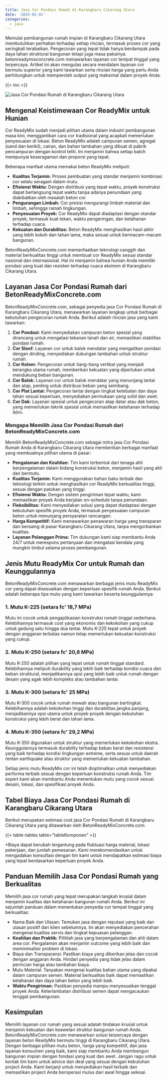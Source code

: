 ```yaml
---
title: Jasa Cor Pondasi Rumah di Karangbaru Cikarang Utara
date: '2025-02-01'
categories:
  - jasa
---
```


Memulai pembangunan rumah impian di Karangbaru Cikarang Utara membutuhkan perhatian terhadap setiap rincian, termasuk proses cor yang seringkali terabaikan. Pengecoran yang tepat tidak hanya berdampak pada daya tahan struktural bangunan tetapi juga masa pakainya. betonreadymixconcrete.com menawarkan layanan cor tempat tinggal yang terpercaya. Artikel ini akan mengulas secara mendalam layanan cor bermutu superior yang kami tawarkan serta rincian harga yang perlu Anda perhitungkan untuk memperoleh output yang maksimal dalam proyek Anda.

{{< toc >}}

![Jasa Cor Pondasi Rumah di Karangbaru Cikarang Utara](https://betoncor8.github.io/cor/harga-beton-readymix-concrete%20(11).png)

## Mengenal Keistimewaan Cor ReadyMix untuk Hunian

Cor ReadyMix sudah menjadi pilihan utama dalam industri pembangunan masa kini, menggantikan cara cor tradisional yang acapkali memerlukan penyesuaian di lokasi. Beton ReadyMix adalah campuran semen, agregat (sand dan kerikil), cairan, dan bahan tambahan yang dibuat di pabrik pencampuran dengan kontrol teliti. Ini menjamin bahwa setiap batch mempunyai keseragaman dan proporsi yang tepat.

Beberapa manfaat utama memakai beton ReadyMix meliputi:

- **Kualitas Terjamin:** Proses pembuatan yang standar menjamin kombinasi cor selalu seragam dalam mutu.
- **Efisiensi Waktu:** Dengan distribusi yang tepat waktu, proyek konstruksi dapat berlangsung tepat waktu tanpa adanya penundaan yang diakibatkan oleh masalah beton cor.
- **Pengurangan Limbah:** Cor presisi mengurangi limbah material dan limbah, sehingga ramah lingkungan.
- **Penyesuaian Proyek:** Cor ReadyMix dapat diadaptasi dengan standar proyek, termasuk kuat tekan, waktu pengeringan, dan ketahanan terhadap cuaca.
- **Kekuatan dan Durabilitas:** Beton ReadyMix menghasilkan hasil akhir yang lebih kokoh dan tahan lama, maka sesuai untuk bermacam-macam bangunan.

BetonReadyMixConcrete.com memanfaatkan teknologi canggih dan material berkualitas tinggi untuk membuat cor ReadyMix sesuai standar nasional dan internasional. Hal ini menjamin bahwa hunian Anda memiliki pondasi yang kuat dan resisten terhadap cuaca ekstrem di Karangbaru Cikarang Utara.

## Layanan Jasa Cor Pondasi Rumah dari BetonReadyMixConcrete.com

BetonReadyMixConcrete.com, sebagai penyedia jasa Cor Pondasi Rumah di Karangbaru Cikarang Utara, menawarkan layanan lengkap untuk berbagai kebutuhan pengecoran rumah Anda. Berikut adalah rincian jasa yang kami tawarkan:

1. **Cor Pondasi:** Kami menyediakan campuran beton spesial yang dirancang untuk mengatasi tekanan tanah dan air, memastikan stabilitas pondasi rumah.
2. **Cor Sloof:** Layanan cor untuk balok mendatar yang mengaitkan pondasi dengan dinding, menyediakan dukungan tambahan untuk struktur rumah.
3. **Cor Kolom:** Pengecoran untuk tiang-tiang vertikal yang menjadi kerangka utama rumah, memberikan kekuatan yang diperlukan untuk mendukung beban bangunan.
4. **Cor Balok:** Layanan cor untuk balok mendatar yang menunjang lantai dan atap, penting untuk distribusi beban yang seimbang.
5. **Cor Plat Lantai:** Pengecoran lantai dengan tingkat ketebalan dan daya tahan sesuai keperluan, menyediakan permukaan yang solid dan awet.
6. **Cor Dak:** Layanan spesial untuk pengecoran atap datar atau dak beton, yang memerlukan teknik spesial untuk memastikan ketahanan terhadap iklim.

### Mengapa Memilih Jasa Cor Pondasi Rumah dari BetonReadyMixConcrete.com

Memilih BetonReadyMixConcrete.com sebagai mitra jasa Cor Pondasi Rumah Anda di Karangbaru Cikarang Utara memberikan berbagai manfaat yang membuatnya pilihan utama di pasar:

- **Pengalaman dan Keahlian:** Tim kami terbentuk dari tenaga ahli berpengalaman dalam bidang konstruksi beton, menjamin hasil yang ahli dan bermutu.
- **Kualitas Terjamin:** Kami menggunakan bahan baku terbaik dan teknologi terkini untuk menghasilkan cor ReadyMix berkualitas tinggi, sesuai dengan patokan yang tinggi.
- **Efisiensi Waktu:** Dengan sistem pengiriman tepat waktu, kami memastikan proyek Anda berjalan on-schedule tanpa penundaan.
- **Fleksibilitas:** Kami menyediakan solusi yang dapat diadaptasi dengan kebutuhan spesifik proyek Anda, termasuk penyesuaian campuran beton untuk menunjang persyaratan rancangan.
- **Harga Kompetitif:** Kami menawarkan penawaran harga yang transparan dan bersaing di pasar Karangbaru Cikarang Utara, tanpa mengorbankan kualitas.
- **Layanan Pelanggan Prima:** Tim dukungan kami siap membantu Anda 24/7 untuk merespons pertanyaan dan mengatasi kendala yang mungkin timbul selama proses pembangunan.

## Jenis Mutu ReadyMix Cor untuk Rumah dan Keunggulannya

BetonReadyMixConcrete.com menawarkan berbagai jenis mutu ReadyMix cor yang dapat disesuaikan dengan keperluan spesifik rumah Anda. Berikut adalah beberapa tipe mutu yang kami tawarkan beserta keunggulannya:

### 1\. Mutu K-225 (setara fc' 18,7 MPa)

Mutu ini cocok untuk pengaplikasian konstruksi rumah tinggal sederhana. Kelebihannya termasuk cost yang ekonomis dan kekokohan yang cukup untuk gedung satu hingga dua lantai. Mutu K-225 tepat untuk proyek dengan anggaran terbatas namun tetap memerlukan kekuatan konstruksi yang cukup.

### 2\. Mutu K-250 (setara fc' 20,8 MPa)

Mutu K-250 adalah pilihan yang tepat untuk rumah tinggal standard. Kelebihannya meliputi durability yang lebih baik terhadap kondisi cuaca dan beban struktural, menjadikannya opsi yang lebih baik untuk rumah dengan desain yang agak lebih kompleks atau tambahan lantai.

### 3\. Mutu K-300 (setara fc' 25 MPa)

Mutu K-300 cocok untuk rumah mewah atau bangunan bertingkat. Kelebihannya adalah kekokohan tinggi dan durabilitas jangka panjang, menjadikannya opsi utama untuk proyek-proyek dengan kebutuhan konstruksi yang lebih berat dan tahan lama.

### 4\. Mutu K-350 (setara fc' 29,2 MPa)

Mutu K-350 digunakan untuk struktur yang memerlukan kekokohan ekstra. Keunggulannya termasuk durability terhadap beban berat dan resistensi yang baik terhadap kondisi lingkungan extreme, serta sesuai untuk daerah rentan earthquake atau struktur yang memerlukan kekuatan tambahan.

Setiap jenis mutu ReadyMix cor ini telah dioptimalkan untuk menyediakan performa terbaik sesuai dengan keperluan konstruksi rumah Anda. Tim expert kami akan membantu Anda menentukan mutu yang cocok sesuai desain, lokasi, dan spesifikasi proyek Anda.

## Tabel Biaya Jasa Cor Pondasi Rumah di Karangbaru Cikarang Utara

Berikut merupakan estimasi cost jasa Cor Pondasi Rumah di Karangbaru Cikarang Utara yang ditawarkan oleh BetonReadyMixConcrete.com:

{{< table-tables table="tableKomponen" >}}

\*Biaya dapat berubah tergantung pada fluktuasi harga material, lokasi pekerjaan, dan jumlah pemesanan. Kami merekomendasikan untuk mengadakan konsultasi dengan tim kami untuk mendapatkan estimasi biaya yang tepat berdasarkan keperluan proyek Anda.

## Panduan Memilih Jasa Cor Pondasi Rumah yang Berkualitas

Memilih jasa cor rumah yang tepat merupakan langkah krusial dalam menjamin kualitas dan ketahanan bangunan rumah Anda. Berikut ini sejumlah panduan dalam menentukan penyedia cor tempat tinggal yang berkualitas:

- Nama Baik dan Ulasan: Temukan jasa dengan reputasi yang baik dan ulasan positif dari klien sebelumnya. Ini akan menyediakan pencerahan mengenai kualitas servis dan tingkat kepuasan pelanggan.
- **Keahlian dan Praktik:** Pilihlah jasa yang berpengalaman dan ahli dalam area cor. Pengalaman akan menjamin outcome yang lebih baik dan meminimalisir problem di lokasi.
- Biaya dan Transparansi: Pastikan biaya yang diberikan jelas dan cocok dengan anggaran Anda. Hindari penyedia yang tidak jelas dalam perincian harga atau tambahan biaya.
- Mutu Material: Tanyakan mengenai kualitas bahan utama yang dipakai dalam campuran semen. Material berkualitas baik dapat memastikan ketahanan dan daya tahan beton yang lebih baik.
- **Waktu Pengiriman:** Pastikan penyedia mampu menyesuaikan tenggat proyek Anda. Keterlambatan distribusi semen dapat mengacaukan tenggat pembangunan.

## Kesimpulan

Memilih layanan cor rumah yang sesuai adalah tindakan krusial untuk menjamin kekuatan dan keawetan struktur bangunan rumah Anda. BetonReadyMixConcrete.com menawarkan solusi terpercaya dengan layanan beton ReadyMix bermutu tinggi di Karangbaru Cikarang Utara. Dengan berbagai pilihan mutu beton, harga yang kompetitif, dan jasa layanan konsumen yang baik, kami siap membantu Anda membangun bangunan impian dengan fondasi yang kuat dan awet. Jangan ragu untuk kontak tim kami untuk advice dan deal yang sesuai dengan kebutuhan project Anda. Kami berjanji untuk menyediakan hasil terbaik dan memastikan project Anda beroperasi mulus dari awal hingga selesai.

